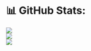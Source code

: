# 📊 GitHub Stats:
![](https://github-readme-stats.vercel.app/api?username=4n0nymou3&theme=dark&hide_border=false&include_all_commits=true&count_private=true)<br/>
![](https://github-readme-streak-stats.herokuapp.com/?user=4n0nymou3&theme=dark&hide_border=false)<br/>
![](https://github-readme-stats.vercel.app/api/top-langs/?username=4n0nymou3&theme=dark&hide_border=true&include_all_commits=true&count_private=true&layout=DonutChartlayout)